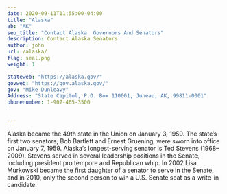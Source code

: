 ```yaml
---
date: 2020-09-11T11:55:00-04:00
title: "Alaska"
ab: "AK"
seo_title: "Contact Alaska  Governors And Senators"
description: Contact Alaska Senators
author: john
url: /alaska/
flag: seal.png
weight: 1

stateweb: "https://alaska.gov/"
govweb: "https://gov.alaska.gov/"
gov: "Mike Dunleavy"
Address: "State Capitol, P.O. Box 110001, Juneau, AK, 99811-0001"
phonenumber: 1-907-465-3500


---
```

Alaska became the 49th state in the Union on January 3, 1959. The state’s first two senators, Bob Bartlett and Ernest Gruening, were sworn into office on January 7, 1959. Alaska’s longest-serving senator is Ted Stevens (1968–2009). Stevens served in several leadership positions in the Senate, including president pro tempore and Republican whip. In 2002 Lisa Murkowski became the first daughter of a senator to serve in the Senate, and in 2010, only the second person to win a U.S. Senate seat as a write-in candidate.